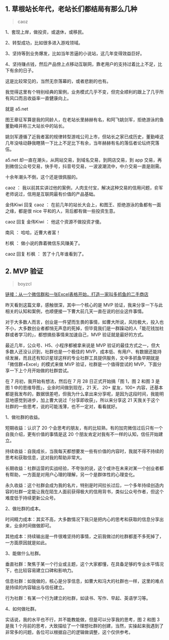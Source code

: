 ## 1. 草根站长年代，老站长们都结局有那么几种
> caoz

1、套现上岸，做投资，或退休，或移民。

2、转型成功，比如很多进入游戏领域。

3、坚持等到业务爆发，比如当年苦逼的小说站，这几年变得效益巨好。

4、坚持赚点钱，然后产品傍上点移动互联网，靠老用户的支持过着比上不足，比下有余的日子。

这是比较常见的，当然无奈落幕的，或者悲剧的也有。

我觉得这里有个特别经典的案例，业务模式几乎不变，但完全顺利的跟上了几乎所有风口而且收益率一直健康向上。

就是 a5.net

图王章征军算是我的同龄人，在老站长里赫赫有名，和阿飞姚剑军，拒绝游泳的鱼董勤峰并称三大站长中的站长。

姚剑军遵循了近我者富的规律转型游戏公司上市，但站长之家已成历史，董勤峰这几年没啥动静我瞎猜一下比上不足比下有余，当年赫赫有名的落伍者论坛终究落伍。

a5.net 却一直在潮头，从网站交易，到域名交易，到网店交易，到 app 交易，再到微信公众号交易，快手号，抖音号交易，一波波潮流中，中介交易一直是刚需。

十余年潮头不倒，这个还是很佩服的。

caoz ：  我以前其实讲过他的案例，人肉支付宝，解决这种交易的信用问题，俞军老师说过，信用是互联网最有价值的产品基础。

金伟Kiwi 回复 caoz ：  在前几年的站长大会上，和图王、拒绝游泳的鱼都有一面之缘，都是很 nice 平和的人，背后都有做一些投资生意。 

caoz 回复 金伟Kiwi ：  他这个资源不做投资才傻。

南风 ：  哈哈，近曹大者富！ 

杉枫 ：  做小说的靠着微信东风赚美了。

caoz 回复 杉枫 ：  苦了十几年谁看到了。

## 2. MVP 验证
> boyzcl

[链接：从一个微信群和一张Excel表格开始，打造一家叫多抓鱼的二手商店](https://mp.weixin.qq.com/s/9LG7JRitCXc1rVA2d94Pcg)

昨天看到这篇文章，感触很深，其中一个核心的是 MVP 验证，我来分享一下与此相关的认知和案例，也顺便接一下曹大前几天一直在说的创业这件事情。

对于大多数人而言，创业是一件望而生畏的事情，如曹大所说，风险极大，投入也不小，大多数创业者都悄无声息的死掉，但毕竟我们是一群躁动的人「能花钱加社群或者学习的」，都想搞些事情来加速自己，MVP 验证就是最好的方式。

最近几年，公众号、H5、小程序都被拿来说是 MVP 验证的最佳方式之一，但大多数人还没认识到，社群也是一个极佳的 MVP，成本低、有用户、有数据还能持续发展，而且还有知识星球这样的专业社群工具提供服务，文中多抓鱼早期就是「微信群+Excel」的模式来做 MVP 验证，社群是一个值得尝试的 MVP，下面分享一下上个月开始做的社群尝试。

在 7 月初，我开始有想法，然后在 7 月 28 日正式开始搞「图 1，图 2 和图 3 是图 1 中的思维导图」，业余时间做到现在，21 天， 20+ 星友，100+ 内容，还基本都是我发布的，数据很差吧，但我为什么拿出来分享呢，是因为这段时间，我能明显地感觉到进步，加上曹大说过「分享即收获」，所以来分享这 21 天我关于这个社群的一些思考，说的可能浅薄，也不一定对，看看就好。

1、做社群的收益。

短期收益：认识了 20 个会思考的朋友，有的比较熟，有的加完微信过后只有一个自我介绍，更有价值的事情是这 20 个朋友肯定对我有不一样的认知，信任开始建立。

持续收益：自我成长，当我每天都想要发一些有价值的内容时，我就不得不持续的思考和获取信息，这对我的帮助非常大。

长期收益：社群运营的实战经验，不夸张的说，这个或许在未来对某一个创业者都有帮助，一方面是对用户心理的理解，另一个是群体性的心理变化。

永久收益：这个社群会成为我的名片，特别是时间拉长过后，一个多年持续创造内容的社群一定能让我在陌生人面前获得极大的信用背书，类似公众号作者，但这个难度低于持续更新公众号。

2、做社群的成本。

时间精力成本：其实不高，大多数情况下我只是把内心的思考和获取的信息分享出来，业余时间做做即可。

其他成本：持续输出是一件很难坚持的事情，之前我做过的社群都差不多死掉了，一方面原因就是如此。

3、能做什么社群。

垂直社群：聚焦于某一个行业或主题，这个大家都懂，在具备足够的专业水平情况下，也比较容易建立口碑和影响力。

信息社群：如我做的，核心是分享信息，如曹大和冯大的社群也一样，这里的难点是持续的内容输出与信任建立。

行为社群：有某一个行为建立的社群，如读书、写作、早起、英语学习等。

4、如何做社群。

实话说，我的水平也不行，并不能教能做，但是可以分享我的思考，图 2 和图 3 是我 1 个月前的思考，大致描绘了一个理想社群的创建，当然，实操起来我遇到了非常多的问题，各位可以根据自己的逻辑做调整，这个仅供参考。








